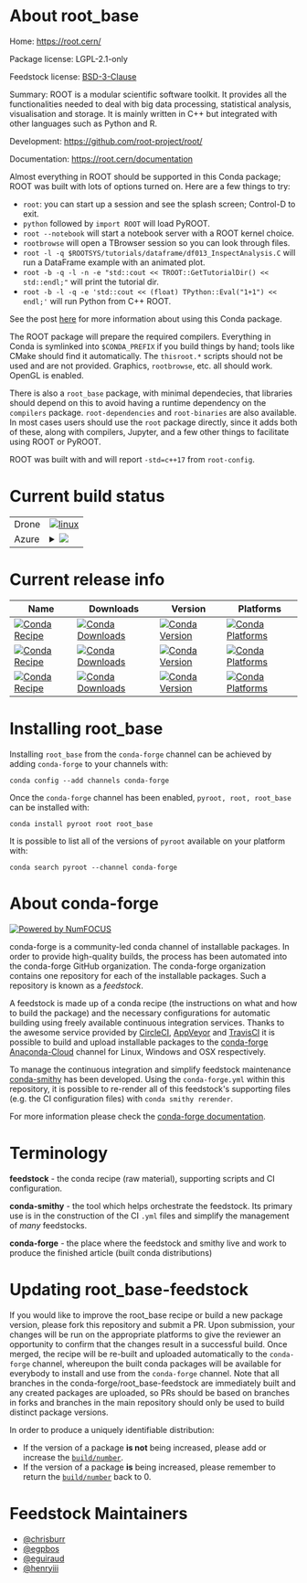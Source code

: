 About root_base
===============

Home: https://root.cern/

Package license: LGPL-2.1-only

Feedstock license: [BSD-3-Clause](https://github.com/conda-forge/root-feedstock/blob/master/LICENSE.txt)

Summary: ROOT is a modular scientific software toolkit. It provides all the functionalities needed to deal with big data
processing, statistical analysis, visualisation and storage. It is mainly written in C++ but integrated with other
languages such as Python and R.


Development: https://github.com/root-project/root/

Documentation: https://root.cern/documentation

Almost everything in ROOT should be supported in this Conda package; ROOT was built with lots of options turned
on. Here are a few things to try:

* `root`: you can start up a session and see the splash screen; Control-D to exit.
* `python` followed by `import ROOT` will load PyROOT.
* `root --notebook` will start a notebook server with a ROOT kernel choice.
* `rootbrowse` will open a TBrowser session so you can look through files.
* `root -l -q $ROOTSYS/tutorials/dataframe/df013_InspectAnalysis.C` will run a DataFrame example with an animated plot.
* `root -b -q -l -n -e "std::cout << TROOT::GetTutorialDir() << std::endl;"` will print the tutorial dir.
* `root -b -l -q -e 'std::cout << (float) TPython::Eval("1+1") << endl;'` will run Python from C++ ROOT.

See the post [here](https://iscinumpy.gitlab.io/post/root-conda/) for more information about using this Conda package.

The ROOT package will prepare the required compilers. Everything in Conda is symlinked into
`$CONDA_PREFIX` if you build things by hand; tools like CMake should find it automatically. The `thisroot.*`
scripts should not be used and are not provided. Graphics, `rootbrowse`, etc. all should work. OpenGL is enabled.

There is also a `root_base` package, with minimal dependecies, that libraries should depend on this to avoid
having a runtime dependency on the `compilers` package. `root-dependencies` and `root-binaries` are also available.
In most cases users should use the `root` package directly, since it adds both of these, along with compilers,
Jupyter, and a few other things to facilitate using ROOT or PyROOT.

ROOT was built with and will report `-std=c++17` from `root-config`.


Current build status
====================


<table><tr>
    <td>Drone</td>
    <td>
      <a href="https://cloud.drone.io/conda-forge/root-feedstock">
        <img alt="linux" src="https://img.shields.io/drone/build/conda-forge/root-feedstock/master.svg?label=Linux">
      </a>
    </td>
  </tr>
    
  <tr>
    <td>Azure</td>
    <td>
      <details>
        <summary>
          <a href="https://dev.azure.com/conda-forge/feedstock-builds/_build/latest?definitionId=2612&branchName=master">
            <img src="https://dev.azure.com/conda-forge/feedstock-builds/_apis/build/status/root-feedstock?branchName=master">
          </a>
        </summary>
        <table>
          <thead><tr><th>Variant</th><th>Status</th></tr></thead>
          <tbody><tr>
              <td>linux_64</td>
              <td>
                <a href="https://dev.azure.com/conda-forge/feedstock-builds/_build/latest?definitionId=2612&branchName=master">
                  <img src="https://dev.azure.com/conda-forge/feedstock-builds/_apis/build/status/root-feedstock?branchName=master&jobName=linux&configuration=linux_64_" alt="variant">
                </a>
              </td>
            </tr><tr>
              <td>linux_aarch64</td>
              <td>
                <a href="https://dev.azure.com/conda-forge/feedstock-builds/_build/latest?definitionId=2612&branchName=master">
                  <img src="https://dev.azure.com/conda-forge/feedstock-builds/_apis/build/status/root-feedstock?branchName=master&jobName=linux&configuration=linux_aarch64_" alt="variant">
                </a>
              </td>
            </tr><tr>
              <td>osx_64</td>
              <td>
                <a href="https://dev.azure.com/conda-forge/feedstock-builds/_build/latest?definitionId=2612&branchName=master">
                  <img src="https://dev.azure.com/conda-forge/feedstock-builds/_apis/build/status/root-feedstock?branchName=master&jobName=osx&configuration=osx_64_" alt="variant">
                </a>
              </td>
            </tr><tr>
              <td>osx_arm64</td>
              <td>
                <a href="https://dev.azure.com/conda-forge/feedstock-builds/_build/latest?definitionId=2612&branchName=master">
                  <img src="https://dev.azure.com/conda-forge/feedstock-builds/_apis/build/status/root-feedstock?branchName=master&jobName=osx&configuration=osx_arm64_" alt="variant">
                </a>
              </td>
            </tr>
          </tbody>
        </table>
      </details>
    </td>
  </tr>
</table>

Current release info
====================

| Name | Downloads | Version | Platforms |
| --- | --- | --- | --- |
| [![Conda Recipe](https://img.shields.io/badge/recipe-pyroot-green.svg)](https://anaconda.org/conda-forge/pyroot) | [![Conda Downloads](https://img.shields.io/conda/dn/conda-forge/pyroot.svg)](https://anaconda.org/conda-forge/pyroot) | [![Conda Version](https://img.shields.io/conda/vn/conda-forge/pyroot.svg)](https://anaconda.org/conda-forge/pyroot) | [![Conda Platforms](https://img.shields.io/conda/pn/conda-forge/pyroot.svg)](https://anaconda.org/conda-forge/pyroot) |
| [![Conda Recipe](https://img.shields.io/badge/recipe-root-green.svg)](https://anaconda.org/conda-forge/root) | [![Conda Downloads](https://img.shields.io/conda/dn/conda-forge/root.svg)](https://anaconda.org/conda-forge/root) | [![Conda Version](https://img.shields.io/conda/vn/conda-forge/root.svg)](https://anaconda.org/conda-forge/root) | [![Conda Platforms](https://img.shields.io/conda/pn/conda-forge/root.svg)](https://anaconda.org/conda-forge/root) |
| [![Conda Recipe](https://img.shields.io/badge/recipe-root_base-green.svg)](https://anaconda.org/conda-forge/root_base) | [![Conda Downloads](https://img.shields.io/conda/dn/conda-forge/root_base.svg)](https://anaconda.org/conda-forge/root_base) | [![Conda Version](https://img.shields.io/conda/vn/conda-forge/root_base.svg)](https://anaconda.org/conda-forge/root_base) | [![Conda Platforms](https://img.shields.io/conda/pn/conda-forge/root_base.svg)](https://anaconda.org/conda-forge/root_base) |

Installing root_base
====================

Installing `root_base` from the `conda-forge` channel can be achieved by adding `conda-forge` to your channels with:

```
conda config --add channels conda-forge
```

Once the `conda-forge` channel has been enabled, `pyroot, root, root_base` can be installed with:

```
conda install pyroot root root_base
```

It is possible to list all of the versions of `pyroot` available on your platform with:

```
conda search pyroot --channel conda-forge
```


About conda-forge
=================

[![Powered by NumFOCUS](https://img.shields.io/badge/powered%20by-NumFOCUS-orange.svg?style=flat&colorA=E1523D&colorB=007D8A)](http://numfocus.org)

conda-forge is a community-led conda channel of installable packages.
In order to provide high-quality builds, the process has been automated into the
conda-forge GitHub organization. The conda-forge organization contains one repository
for each of the installable packages. Such a repository is known as a *feedstock*.

A feedstock is made up of a conda recipe (the instructions on what and how to build
the package) and the necessary configurations for automatic building using freely
available continuous integration services. Thanks to the awesome service provided by
[CircleCI](https://circleci.com/), [AppVeyor](https://www.appveyor.com/)
and [TravisCI](https://travis-ci.com/) it is possible to build and upload installable
packages to the [conda-forge](https://anaconda.org/conda-forge)
[Anaconda-Cloud](https://anaconda.org/) channel for Linux, Windows and OSX respectively.

To manage the continuous integration and simplify feedstock maintenance
[conda-smithy](https://github.com/conda-forge/conda-smithy) has been developed.
Using the ``conda-forge.yml`` within this repository, it is possible to re-render all of
this feedstock's supporting files (e.g. the CI configuration files) with ``conda smithy rerender``.

For more information please check the [conda-forge documentation](https://conda-forge.org/docs/).

Terminology
===========

**feedstock** - the conda recipe (raw material), supporting scripts and CI configuration.

**conda-smithy** - the tool which helps orchestrate the feedstock.
                   Its primary use is in the construction of the CI ``.yml`` files
                   and simplify the management of *many* feedstocks.

**conda-forge** - the place where the feedstock and smithy live and work to
                  produce the finished article (built conda distributions)


Updating root_base-feedstock
============================

If you would like to improve the root_base recipe or build a new
package version, please fork this repository and submit a PR. Upon submission,
your changes will be run on the appropriate platforms to give the reviewer an
opportunity to confirm that the changes result in a successful build. Once
merged, the recipe will be re-built and uploaded automatically to the
`conda-forge` channel, whereupon the built conda packages will be available for
everybody to install and use from the `conda-forge` channel.
Note that all branches in the conda-forge/root_base-feedstock are
immediately built and any created packages are uploaded, so PRs should be based
on branches in forks and branches in the main repository should only be used to
build distinct package versions.

In order to produce a uniquely identifiable distribution:
 * If the version of a package **is not** being increased, please add or increase
   the [``build/number``](https://docs.conda.io/projects/conda-build/en/latest/resources/define-metadata.html#build-number-and-string).
 * If the version of a package **is** being increased, please remember to return
   the [``build/number``](https://docs.conda.io/projects/conda-build/en/latest/resources/define-metadata.html#build-number-and-string)
   back to 0.

Feedstock Maintainers
=====================

* [@chrisburr](https://github.com/chrisburr/)
* [@egpbos](https://github.com/egpbos/)
* [@eguiraud](https://github.com/eguiraud/)
* [@henryiii](https://github.com/henryiii/)

